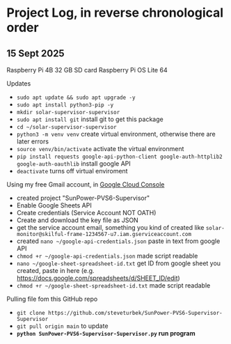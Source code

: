 # Project Log, in reverse chronological order

## 15 Sept 2025
Raspberry Pi 4B
32 GB SD card
Raspberry Pi OS Lite 64

Updates
- `sudo apt update && sudo apt upgrade -y`
- `sudo apt install python3-pip -y`
- `mkdir solar-supervisor-supervisor`
- `sudo apt install git`  install git to get this package
- `cd ~/solar-supervisor-supervisor`
- `python3 -m venv venv` create virtual environment, otherwise there are later errors
- `source venv/bin/activate` activate the virtual environment
- `pip install requests google-api-python-client google-auth-httplib2 google-auth-oauthlib` install google API
- `deactivate` turns off virtual enviroment 

Using my free Gmail account, in [Google Cloud Console](https://console.cloud.google.com)
- created project "SunPower-PVS6-Supervisor"
- Enable Google Sheets API
- Create credentials (Service Account NOT OATH) 
- Create and download the key file as JSON
- get the service account email, something you kind of created like `solar-monitor@skilful-frame-1234567-u7.iam.gserviceaccount.com`
- created `nano ~/google-api-credentials.json` paste in text from google API
- `chmod +r ~/google-api-credentials.json` made script readable
- `nano ~/google-sheet-spreadsheet-id.txt` get ID from google sheet you created, paste in here (e.g. https://docs.google.com/spreadsheets/d/SHEET_ID/edit)
- `chmod +r ~/google-sheet-spreadsheet-id.txt` made script readable

Pulling file fom this GitHub repo
- `git clone https://github.com/steveturbek/SunPower-PVS6-Supervisor-Supervisor`
- `git pull origin main` to update
- **`python SunPower-PVS6-Supervisor-Supervisor.py` run program**

